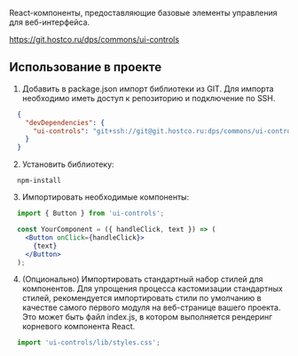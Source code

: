 React-компоненты, предоставляющие базовые элементы управления для веб-интерфейса.

https://git.hostco.ru/dps/commons/ui-controls

## Использование в проекте

1. Добавить в package.json импорт библиотеки из GIT. Для импорта необходимо иметь доступ к репозиторию и подключение по SSH.

  ```json
    {
      "devDependencies": {
        "ui-controls": "git+ssh://git@git.hostco.ru:dps/commons/ui-controls#1.1.37",
      }
    }
  ```

2. Установить библиотеку:

  ```shell
    npm-install
  ```

3. Импортировать необходимые компоненты:

  ```jsx static
    import { Button } from 'ui-controls';

    const YourComponent = ({ handleClick, text }) => (
      <Button onClick={handleClick}>
        {text}
      </Button>
    );
  ```

4. (Опционально) Импортировать стандартный набор стилей для компонентов. Для упрощения процесса кастомизации стандартных стилей, рекомендуется импортировать стили по умолчанию в качестве самого первого модуля на веб-странице вашего проекта. Это может быть файл index.js, в котором выполняется рендеринг корневого компонента React.

  ```jsx static
    import 'ui-controls/lib/styles.css';
  ```